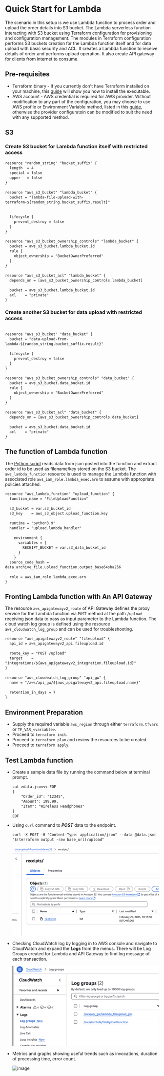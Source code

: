 # Quick Start for Lambda

The scenario in this setup is we use Lambda function to process order and upload the order details into S3 bucket. The Lambda serverless function interacting with S3 bucket using Terraform configuration for provisioning and configuration management. The modules in Terraform configuration performs S3 buckets creation for the Lambda function itself and for data upload with basic security and ACL. It creates a Lambda function to receive details of order and performs upload operation. It also create API gateway for clients from internet to consume.

## Pre-requisites


* Terraform binary - If you currently don't have Terraform installed on your machine, this [guide](https://developer.hashicorp.com/terraform/install) will show you how to install the executable.
* AWS account - AWS credential is required for AWS provider. Without modification to any part of the configuration, you may choose to use AWS profile or Environment Variable method, listed in this [guide](https://registry.terraform.io/providers/hashicorp/aws/latest/docs#authentication-and-configuration), otherwise the provider configuratoin can be modified to suit the need with any supported method.

## S3

### Create S3 bucket for Lambda function itself with restricted access

```
resource "random_string" "bucket_suffix" {
  length  = 4
  special = false
  upper   = false
}

resource "aws_s3_bucket" "lambda_bucket" {
  bucket = "lambda-file-upload-with-terraform-${random_string.bucket_suffix.result}"

  
  lifecycle {
    prevent_destroy = false
  }
}

resource "aws_s3_bucket_ownership_controls" "lambda_bucket" {
  bucket = aws_s3_bucket.lambda_bucket.id
  rule {
    object_ownership = "BucketOwnerPreferred"
  }
}

resource "aws_s3_bucket_acl" "lambda_bucket" {
  depends_on = [aws_s3_bucket_ownership_controls.lambda_bucket]

  bucket = aws_s3_bucket.lambda_bucket.id
  acl    = "private"
}
```


### Create another S3 bucket for data upload with restricted access

```

resource "aws_s3_bucket" "data_bucket" {
  bucket = "data-upload-from-lambda-${random_string.bucket_suffix.result}"

  lifecycle {
    prevent_destroy = false
  }
}

resource "aws_s3_bucket_ownership_controls" "data_bucket" {
  bucket = aws_s3_bucket.data_bucket.id
  rule {
    object_ownership = "BucketOwnerPreferred"
  }
}

resource "aws_s3_bucket_acl" "data_bucket" {
  depends_on = [aws_s3_bucket_ownership_controls.data_bucket]

  bucket = aws_s3_bucket.data_bucket.id
  acl    = "private"
}

```

## The function of Lambda function

The [Python script](./lambda/functions/upload.py) reads data from json posted into the function and extract order id to be used as filename/key stored on the S3 bucket. The `aws_lambda_function` resource is used to manage the Lambda function with associated role `aws_iam_role.lambda_exec.arn` to assume with appropriate policies attached. 

```
resource "aws_lambda_function" "upload_function" {
  function_name = "FileUploadFunction"

  s3_bucket = var.s3_bucket_id
  s3_key    = aws_s3_object.upload_function.key

  runtime = "python3.9"
  handler = "upload.lambda_handler"

    environment {
      variables = {
        RECEIPT_BUCKET = var.s3_data_bucket_id
      }
    }
  source_code_hash = data.archive_file.upload_function.output_base64sha256
  
  role = aws_iam_role.lambda_exec.arn
}
```

## Fronting Lambda function with An API Gateway

The resource `aws_apigatewayv2_route` of API Gateway defines the proxy service for the Lambda function via `POST` method at the path `/upload` receiving json data to pass as input parameter to the Lambda function. The cloud watch log group is defined using the resource `aws_cloudwatch_log_group` and can be used for troubleshooting.

```
resource "aws_apigatewayv2_route" "fileupload" {
  api_id = aws_apigatewayv2_api.fileupload.id

  route_key = "POST /upload"
  target    = "integrations/${aws_apigatewayv2_integration.fileupload.id}"
}

resource "aws_cloudwatch_log_group" "api_gw" {
  name = "/aws/api_gw/${aws_apigatewayv2_api.fileupload.name}"

  retention_in_days = 7
}
```

## Environment Preparation

- Supply the required variable `aws_region` through either `terraform.tfvars` or `TF_VAR_<variable>`.
- Proceed to `terraform init`.
- Proceed to `terraform plan` and review the resources to be created.
- Proceed to `terraform apply`.

## Test Lambda function

- Create a sample data file by running the command below at terminal prompt.
  
    ```
    cat >data.json<<-EOF
    {
        "Order_id": "12345",
        "Amount": 199.99,
        "Item": "Wireless Headphones"
    }
    EOF
    ```

- Using `curl` command to ***POST*** data to the endpoint.

    ```
    curl -X POST -H "Content-Type: application/json" --data @data.json "$(terraform output -raw base_url)/upload"
    ```

    ![Uploaded file.](./docs/s3_uploaded_file.png "Uploaded file")

- Checking CloudWatch log by logging in to AWS console and navigate to CloudWatch and expand the ***Logs*** from the menus. There will be Log Groups created for Lambda and API Gateway to find log message of each transaction.

    ![CloudWatch](./docs/cloudwatch_loggroups.png "CloudWatch Log Groups")

- Metrics and graphs showing useful trends such as invocations, duration of processing time, error count.

  <img width="860" alt="image" src="https://github.com/user-attachments/assets/945789e1-31e6-4e68-a1b1-1a0af386aec5" />

